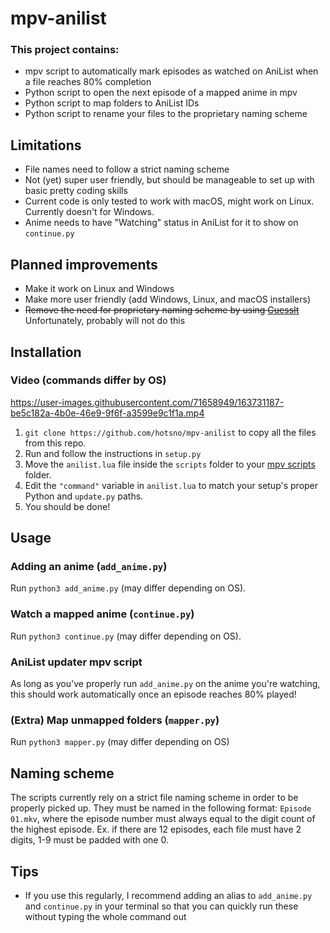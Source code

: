 

# mpv-anilist
### This project contains:
- mpv script to automatically mark episodes as watched on AniList when a file reaches 80% completion
- Python script to open the next episode of a mapped anime in mpv
- Python script to map folders to AniList IDs
- Python script to rename your files to the proprietary naming scheme

## Limitations
- File names need to follow a strict naming scheme
- Not (yet) super user friendly, but should be manageable to set up with basic pretty coding skills
- Current code is only tested to work with macOS, might work on Linux. Currently doesn't for Windows.
- Anime needs to have "Watching" status in AniList for it to show on `continue.py`

## Planned improvements
- Make it work on Linux and Windows
- Make more user friendly (add Windows, Linux, and macOS installers)
- ~~Remove the need for proprietary naming scheme by using [GuessIt](https://github.com/guessit-io/guessit)~~ Unfortunately, probably will not do this

## Installation
### Video (commands differ by OS)
https://user-images.githubusercontent.com/71658949/163731187-be5c182a-4b0e-46e9-9f6f-a3599e9c1f1a.mp4

1) `git clone https://github.com/hotsno/mpv-anilist` to copy all the files from this repo.
2) Run and follow the instructions in `setup.py`
3) Move the `anilist.lua` file inside the `scripts` folder to your [mpv scripts](https://mpv.io/manual/master/#script-location) folder.
4) Edit the `"command"` variable in `anilist.lua` to match your setup's proper Python and `update.py` paths.
6) You should be done!

## Usage
### Adding an anime (`add_anime.py`)
Run `python3 add_anime.py` (may differ depending on OS).
### Watch a mapped anime (`continue.py`)
Run `python3 continue.py` (may differ depending on OS).
### AniList updater mpv script
As long as you've properly run `add_anime.py` on the anime you're watching, this should work automatically once an episode reaches 80% played!
### (Extra) Map unmapped folders (`mapper.py`)
Run `python3 mapper.py` (may differ depending on OS)

## Naming scheme
The scripts currently rely on a strict file naming scheme in order to be properly picked up. They must be named in the following format: `Episode 01.mkv`, where the episode number must always equal to the digit count of the highest episode. Ex. if there are 12 episodes, each file must have 2 digits, 1-9 must be padded with one 0.

## Tips
- If you use this regularly, I recommend adding an alias to `add_anime.py` and `continue.py` in your terminal so that you can quickly run these without typing the whole command out
